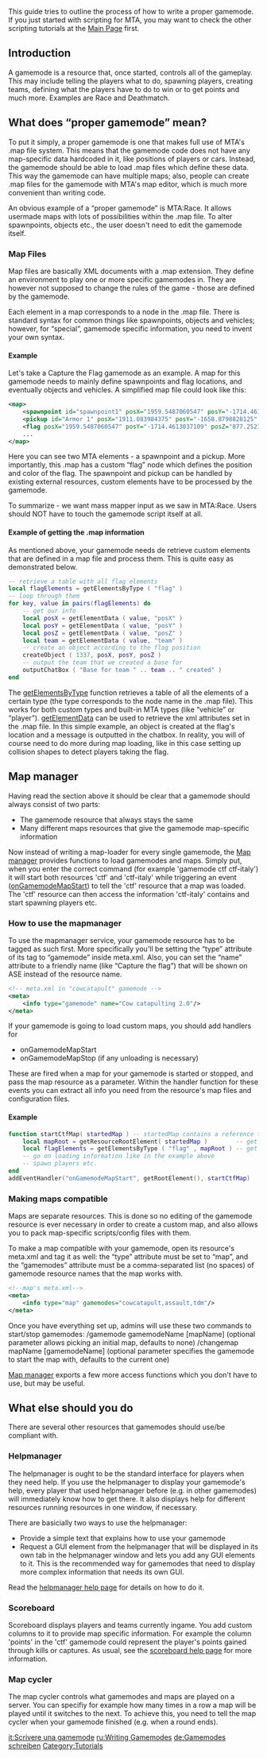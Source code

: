 This guide tries to outline the process of how to write a proper gamemode. If you just started with scripting for MTA, you may want to check the other scripting tutorials at the [Main Page](/docs/main_page.md "wikilink") first.

Introduction
------------

A gamemode is a resource that, once started, controls all of the gameplay. This may include telling the players what to do, spawning players, creating teams, defining what the players have to do to win or to get points and much more. Examples are Race and Deathmatch.

What does “proper gamemode” mean?
---------------------------------

To put it simply, a proper gamemode is one that makes full use of MTA's .map file system. This means that the gamemode code does not have any map-specific data hardcoded in it, like positions of players or cars. Instead, the gamemode should be able to load .map files which define these data. This way the gamemode can have multiple maps; also, people can create .map files for the gamemode with MTA's map editor, which is much more convenient than writing code.

An obvious example of a “proper gamemode” is MTA:Race. It allows usermade maps with lots of possibilities within the .map file. To alter spawnpoints, objects etc., the user doesn't need to edit the gamemode itself.

### Map Files

Map files are basically XML documents with a .map extension. They define an environment to play one or more specific gamemodes in. They are however not supposed to change the rules of the game - those are defined by the gamemode.

Each element in a map corresponds to a node in the .map file. There is standard syntax for common things like spawnpoints, objects and vehicles; however, for “special”, gamemode specific information, you need to invent your own syntax.

#### Example

Let's take a Capture the Flag gamemode as an example. A map for this gamemode needs to mainly define spawnpoints and flag locations, and eventually objects and vehicles. A simplified map file could look like this:

``` xml
<map>
    <spawnpoint id="spawnpoint1" posX="1959.5487060547" posY="-1714.4613037109" posZ="877.25219726563" rot="63.350006103516" model="0"/>
    <pickup id="Armor 1" posX="1911.083984375" posY="-1658.8798828125" posZ="885.40216064453" type="armor" health="50" respawn="60000"/>
    <flag posX="1959.5487060547" posY="-1714.4613037109" posZ="877.25219726563" team="blue" />
    ...
</map>
```

Here you can see two MTA elements - a spawnpoint and a pickup. More importantly, this .map has a custom “flag” node which defines the position and color of the flag. The spawnpoint and pickup can be handled by existing external resources, custom elements have to be processed by the gamemode.

To summarize - we want mass mapper input as we saw in MTA:Race. Users should NOT have to touch the gamemode script itself at all.

#### Example of getting the .map information

As mentioned above, your gamemode needs de retrieve custom elements that are defined in a map file and process them. This is quite easy as demonstrated below.

``` lua
-- retrieve a table with all flag elements
local flagElements = getElementsByType ( "flag" )
-- loop through them
for key, value in pairs(flagElements) do
    -- get our info
    local posX = getElementData ( value, "posX" )
    local posY = getElementData ( value, "posY" )
    local posZ = getElementData ( value, "posZ" )
    local team = getElementData ( value, "team" )
    -- create an object according to the flag position
    createObject ( 1337, posX, posY, posZ )
    -- output the team that we created a base for
    outputChatBox ( "Base for team " .. team .. " created" )
end
```

The [getElementsByType](/docs/getelementsbytype.md "wikilink") function retrieves a table of all the elements of a certain type (the type corresponds to the node name in the .map file). This works for both custom types and built-in MTA types (like “vehicle” or “player”). [getElementData](/getElementData.md "wikilink") can be used to retrieve the xml attributes set in the .map file. In this simple example, an object is created at the flag's location and a message is outputted in the chatbox. In reality, you will of course need to do more during map loading, like in this case setting up collision shapes to detect players taking the flag.

Map manager
-----------

Having read the section above it should be clear that a gamemode should always consist of two parts:

-   The gamemode resource that always stays the same
-   Many different maps resources that give the gamemode map-specific information

Now instead of writing a map-loader for every single gamemode, the [Map manager](/docs/map_manager.md "wikilink") provides functions to load gamemodes and maps. Simply put, when you enter the correct command (for example 'gamemode ctf ctf-italy') it will start both resources 'ctf' and 'ctf-italy' while triggering an event ([onGamemodeMapStart](/onGamemodeMapStart.md "wikilink")) to tell the 'ctf' resource that a map was loaded. The 'ctf' resource can then access the information 'ctf-italy' contains and start spawning players etc.

### How to use the mapmanager

To use the mapmanager service, your gamemode resource has to be tagged as such first. More specifically you'll be setting the “type” attribute of its <info> tag to “gamemode” inside meta.xml. Also, you can set the “name” attribute to a friendly name (like “Capture the flag”) that will be shown on ASE instead of the resource name.

``` xml
<!-- meta.xml in "cowcatapult" gamemode -->
<meta>
    <info type="gamemode" name="Cow catapulting 2.0"/>
</meta>
```

If your gamemode is going to load custom maps, you should add handlers for

-   onGamemodeMapStart
-   onGamemodeMapStop (if any unloading is necessary)

These are fired when a map for your gamemode is started or stopped, and pass the map resource as a parameter. Within the handler function for these events you can extract all info you need from the resource's map files and configuration files.

#### Example

``` lua
function startCtfMap( startedMap ) -- startedMap contains a reference to the resource of the map
    local mapRoot = getResourceRootElement( startedMap )        -- get the root node of the started map
    local flagElements = getElementsByType ( "flag" , mapRoot ) -- get all flags in the map and store them in a table
    -- go on loading information like in the example above
    -- spawn players etc.
end
addEventHandler("onGamemodeMapStart", getRootElement(), startCtfMap)
```

### Making maps compatible

Maps are separate resources. This is done so no editing of the gamemode resource is ever necessary in order to create a custom map, and also allows you to pack map-specific scripts/config files with them.

To make a map compatible with your gamemode, open its resource's meta.xml and tag it as well: the “type” attribute must be set to “map”, and the “gamemodes” attribute must be a comma-separated list (no spaces) of gamemode resource names that the map works with.

``` xml
<!--map's meta.xml-->
<meta>
    <info type="map" gamemodes="cowcatapult,assault,tdm"/>
</meta>
```

Once you have everything set up, admins will use these two commands to start/stop gamemodes: /gamemode gamemodeName \[mapName\] (optional parameter allows picking an initial map, defaults to none) /changemap mapName \[gamemodeName\] (optional parameter specifies the gamemode to start the map with, defaults to the current one)

[Map manager](/docs/map_manager.md "wikilink") exports a few more access functions which you don't have to use, but may be useful.

What else should you do
-----------------------

There are several other resources that gamemodes should use/be compliant with.

### Helpmanager

The helpmanager is ought to be the standard interface for players when they need help. If you use the helpmanager to display your gamemode's help, every player that used helpmanager before (e.g. in other gamemodes) will immediately know how to get there. It also displays help for different resources running resources in one window, if necessary.

There are basicially two ways to use the helpmanager:

-   Provide a simple text that explains how to use your gamemode
-   Request a GUI element from the helpmanager that will be displayed in its own tab in the helpmanager window and lets you add any GUI elements to it. This is the recommended way for gamemodes that need to display more complex information that needs its own GUI.

Read the [helpmanager help page](/docs/resource:helpmanager.md "wikilink") for details on how to do it.

### Scoreboard

Scoreboard displays players and teams currently ingame. You add custom columns to it to provide map specific information. For example the column 'points' in the 'ctf' gamemode could represent the player's points gained through kills or captures. As usual, see the [scoreboard help page](/docs/resource:dxscoreboard.md "wikilink") for more information.

### Map cycler

The map cycler controls what gamemodes and maps are played on a server. You can specifiy for example how many times in a row a map will be played until it switches to the next. To achieve this, you need to tell the map cycler when your gamemode finished (e.g. when a round ends).

[it:Scrivere una gamemode](/docs/it:scrivere_una_gamemode.md "wikilink") [ru:Writing Gamemodes](/ru:Writing_Gamemodes.md "wikilink") [de:Gamemodes schreiben](/de:Gamemodes_schreiben.md "wikilink") [Category:Tutorials](/Category:Tutorials.md "wikilink")
